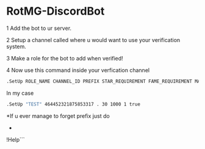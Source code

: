 # RotMG-DiscordBot

1 Add the bot to ur server.

2 Setup a channel called where u would want to use your verification system.

3 Make a role for the bot to add when verified!

4 Now use this command inside your verfication channel
```bash
.SetUp ROLE_NAME CHANNEL_ID PREFIX STAR_REQUIREMENT FAME_REQUIREMENT MAXED_CHARS_REQUIREMENT HIDDEN_LOCATION
```
In my case
```bash
.SetUp "TEST" 464452321875853317 . 30 1000 1 true
```

*If u ever manage to forget prefix just do
  - ```bash
  !Help```
